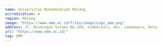 ```yaml
---
name: Universitas Muhammadiyah Malang
accreditation: A
region: Malang
image: "https://www.umm.ac.id/files/image/Logo_umm.png"
address: Jl. Bendungan Sutami No.188, Sumbersari, Kec. Lowokwaru, Kota Malang, Jawa Timur 65145
url: "https://www.umm.ac.id/"
tag: UMM
---
```


